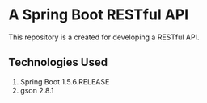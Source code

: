 # A Spring Boot RESTful API

This repository is a created for developing a RESTful API.

## Technologies Used

1. Spring Boot 1.5.6.RELEASE
2. gson 2.8.1